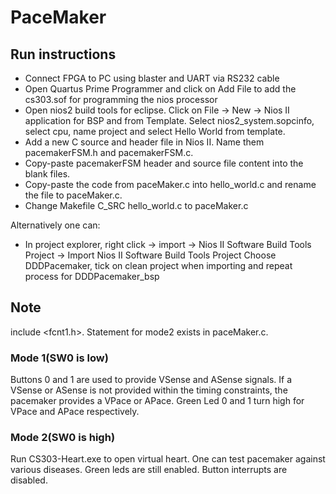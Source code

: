 # PaceMaker

## Run instructions
* Connect FPGA to PC using blaster and UART via RS232 cable
* Open Quartus Prime Programmer and click on Add File to add the cs303.sof for programming the nios processor
* Open nios2 build tools for eclipse. Click on File -> New -> Nios II application for BSP and from Template. Select nios2_system.sopcinfo, 
  select cpu, name project and select Hello World from template.
* Add a new C source and header file in Nios II. Name them pacemakerFSM.h and pacemakerFSM.c.
* Copy-paste pacemakerFSM header and source file content into the blank files.
* Copy-paste the code from paceMaker.c into hello_world.c and rename the file to paceMaker.c.
* Change Makefile C_SRC hello_world.c to paceMaker.c

Alternatively one can:
* In project explorer, right click -> import -> Nios II Software Build Tools Project -> Import Nios II Software Build Tools Project
  Choose DDDPacemaker, tick on clean project when importing and repeat process for DDDPacemaker_bsp

## Note
include <fcnt1.h>. Statement for mode2 exists in paceMaker.c. 


### Mode 1(SW0 is low)
Buttons 0 and 1 are used to provide VSense and ASense signals. If a VSense or ASense is not provided within the timing constraints,
the pacemaker provides a VPace or APace. Green Led 0 and 1 turn high for VPace and APace respectively.

### Mode 2(SW0 is high)
Run CS303-Heart.exe to open virtual heart. One can test pacemaker against various diseases. Green leds are still enabled. 
Button interrupts are disabled.

